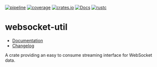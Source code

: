 [![pipeline](https://gitlab.com/d-e-s-o/websocket-util/badges/master/pipeline.svg)](https://gitlab.com/d-e-s-o/websocket-util/commits/master)
[![coverage](https://gitlab.com/d-e-s-o/websocket-util/badges/master/coverage.svg)](https://gitlab.com/d-e-s-o/websocket-util/-/jobs/artifacts/master/file/kcov/kcov-merged/index.html?job=coverage:kcov)
[![crates.io](https://img.shields.io/crates/v/websocket-util.svg)](https://crates.io/crates/websocket-util)
[![Docs](https://docs.rs/websocket-util/badge.svg)](https://docs.rs/websocket-util)
[![rustc](https://img.shields.io/badge/rustc-1.45+-blue.svg)](https://blog.rust-lang.org/2020/07/16/Rust-1.45.0.html)

websocket-util
==============

- [Documentation][docs-rs]
- [Changelog](CHANGELOG.md)

A crate providing an easy to consume streaming interface for WebSocket
data.


[docs-rs]: https://docs.rs/crate/websocket-util
